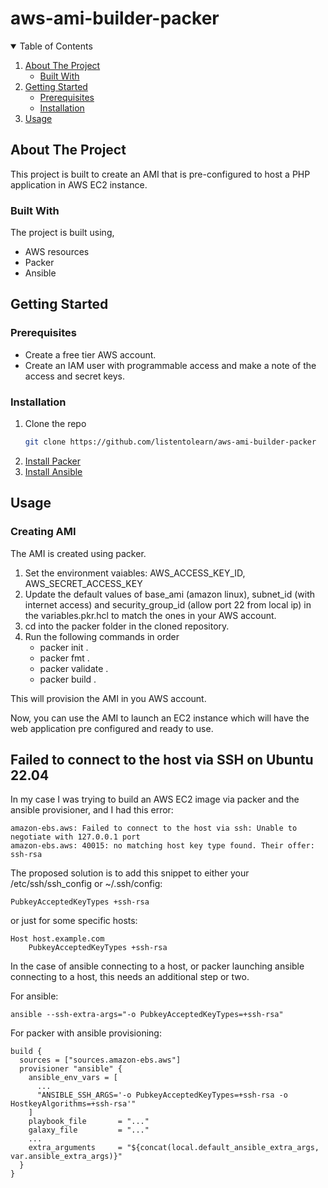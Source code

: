 # aws-ami-builder-packer

<!-- TABLE OF CONTENTS -->
<details open="open">
  <summary>Table of Contents</summary>
  <ol>
    <li>
      <a href="#about-the-project">About The Project</a>
      <ul>
        <li><a href="#built-with">Built With</a></li>
      </ul>
    </li>
    <li>
      <a href="#getting-started">Getting Started</a>
      <ul>
        <li><a href="#prerequisites">Prerequisites</a></li>
        <li><a href="#installation">Installation</a></li>
      </ul>
    </li>
    <li><a href="#usage">Usage</a></li>
  </ol>
</details>



<!-- ABOUT THE PROJECT -->
## About The Project

This project is built to create an AMI that is pre-configured to host a PHP application in AWS EC2 instance.


### Built With

The project is built using,
* AWS resources
* Packer
* Ansible


<!-- GETTING STARTED -->
## Getting Started

### Prerequisites

* Create a free tier AWS account.
* Create an IAM user with programmable access and make a note of the access and secret keys.

### Installation

1. Clone the repo
   ```sh
   git clone https://github.com/listentolearn/aws-ami-builder-packer
   ```
2. [Install Packer](https://www.packer.io/docs/install)
3. [Install Ansible](https://docs.ansible.com/ansible/latest/installation_guide/intro_installation.html)



<!-- USAGE EXAMPLES -->
## Usage

### Creating AMI

The AMI is created using packer.

1. Set the environment vaiables: AWS_ACCESS_KEY_ID, AWS_SECRET_ACCESS_KEY
2. Update the default values of base_ami (amazon linux), subnet_id (with internet access) and security_group_id (allow port 22 from local ip) in the  variables.pkr.hcl to match the ones in your AWS account.
3. cd into the packer folder in the cloned repository.
4. Run the following commands in order
    - packer init .
    - packer fmt .
    - packer validate .
    - packer build .

This will provision the AMI in you AWS account.

Now, you can use the AMI to launch an EC2 instance which will have the web application pre configured and ready to use.



## Failed to connect to the host via SSH on Ubuntu 22.04 

In my case I was trying to build an AWS EC2 image via packer and the ansible provisioner, and I had this error:
```
amazon-ebs.aws: Failed to connect to the host via ssh: Unable to negotiate with 127.0.0.1 port
amazon-ebs.aws: 40015: no matching host key type found. Their offer: ssh-rsa
```

The proposed solution is to add this snippet to either your /etc/ssh/ssh_config or ~/.ssh/config:
```
PubkeyAcceptedKeyTypes +ssh-rsa
```
or just for some specific hosts:
```
Host host.example.com
    PubkeyAcceptedKeyTypes +ssh-rsa
```
In the case of ansible connecting to a host, or packer launching ansible connecting to a host, this needs an additional step or two.

For ansible:
```
ansible --ssh-extra-args="-o PubkeyAcceptedKeyTypes=+ssh-rsa"
```
For packer with ansible provisioning:
```
build {
  sources = ["sources.amazon-ebs.aws"]
  provisioner "ansible" {
    ansible_env_vars = [
      ...
      "ANSIBLE_SSH_ARGS='-o PubkeyAcceptedKeyTypes=+ssh-rsa -o HostkeyAlgorithms=+ssh-rsa'"
    ]
    playbook_file       = "..."
    galaxy_file         = "..."
    ...
    extra_arguments     = "${concat(local.default_ansible_extra_args, var.ansible_extra_args)}"
  }
}

```


